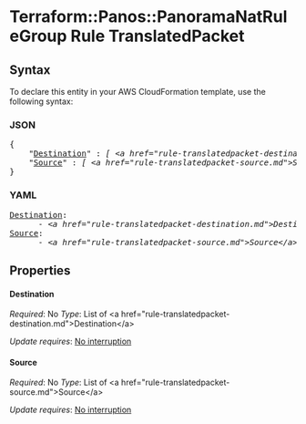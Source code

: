 # Terraform::Panos::PanoramaNatRuleGroup Rule TranslatedPacket

## Syntax

To declare this entity in your AWS CloudFormation template, use the following syntax:

### JSON

<pre>
{
    "<a href="#destination" title="Destination">Destination</a>" : <i>[ &lt;a href=&#34;rule-translatedpacket-destination.md&#34;&gt;Destination&lt;/a&gt;, ... ]</i>,
    "<a href="#source" title="Source">Source</a>" : <i>[ &lt;a href=&#34;rule-translatedpacket-source.md&#34;&gt;Source&lt;/a&gt;, ... ]</i>
}
</pre>

### YAML

<pre>
<a href="#destination" title="Destination">Destination</a>: <i>
      - &lt;a href=&#34;rule-translatedpacket-destination.md&#34;&gt;Destination&lt;/a&gt;</i>
<a href="#source" title="Source">Source</a>: <i>
      - &lt;a href=&#34;rule-translatedpacket-source.md&#34;&gt;Source&lt;/a&gt;</i>
</pre>

## Properties

#### Destination

_Required_: No
_Type_: List of &lt;a href=&#34;rule-translatedpacket-destination.md&#34;&gt;Destination&lt;/a&gt;

_Update requires_: [No interruption](https://docs.aws.amazon.com/AWSCloudFormation/latest/UserGuide/using-cfn-updating-stacks-update-behaviors.html#update-no-interrupt)

#### Source

_Required_: No
_Type_: List of &lt;a href=&#34;rule-translatedpacket-source.md&#34;&gt;Source&lt;/a&gt;

_Update requires_: [No interruption](https://docs.aws.amazon.com/AWSCloudFormation/latest/UserGuide/using-cfn-updating-stacks-update-behaviors.html#update-no-interrupt)


